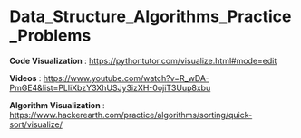 # Data_Structure_Algorithms_Practice_Problems

**Code Visualization** : https://pythontutor.com/visualize.html#mode=edit

**Videos** : https://www.youtube.com/watch?v=R_wDA-PmGE4&list=PLliXbzY3XhUSJy3izXH-0ojiT3Uup8xbu

**Algorithm Visualization** : https://www.hackerearth.com/practice/algorithms/sorting/quick-sort/visualize/